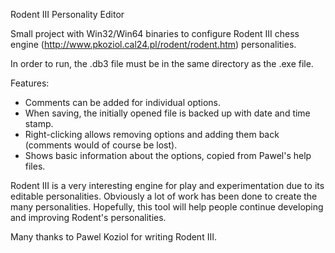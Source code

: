 Rodent III Personality Editor

Small project with Win32/Win64 binaries to configure Rodent III chess engine (http://www.pkoziol.cal24.pl/rodent/rodent.htm) personalities.

In order to run, the .db3 file must be in the same directory as the .exe file.

Features:
- Comments can be added for individual options.
- When saving, the initially opened file is backed up with date and time stamp.
- Right-clicking allows removing options and adding them back (comments would of course be lost).
- Shows basic information about the options, copied from Pawel's help files.

Rodent III is a very interesting engine for play and experimentation due to its editable personalities.  Obviously a lot of work has been done to create the many personalities.  Hopefully, this tool will help people continue developing and improving Rodent's personalities.

Many thanks to Pawel Koziol for writing Rodent III.
